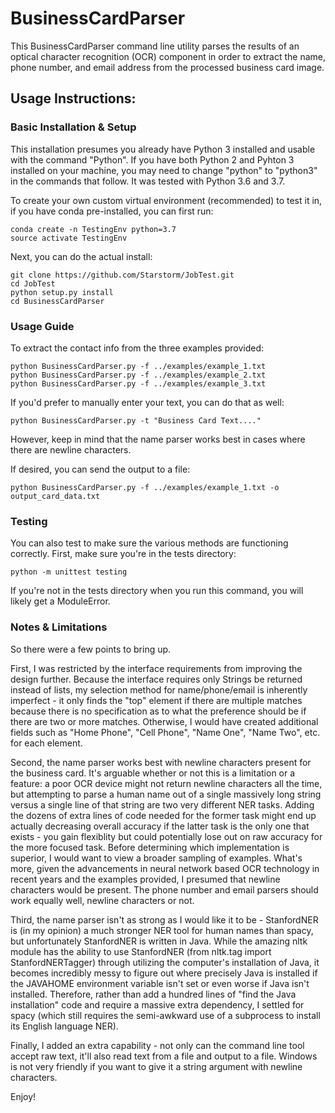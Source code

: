# BusinessCardParser

This BusinessCardParser command line utility parses the results of an optical character recognition (OCR) component in order to extract the name, phone number, and email address from the processed business card image.

## Usage Instructions:

### Basic Installation & Setup
This installation presumes you already have Python 3 installed and usable with the command "Python". If you have both Python 2 and Pyhton 3 installed on your machine, you may need to change "python" to "python3" in the commands that follow. It was tested with Python 3.6 and 3.7. 

To create your own custom virtual environment (recommended) to test it in, if you have conda pre-installed, you can first run:
```
conda create -n TestingEnv python=3.7
source activate TestingEnv
```
Next, you can do the actual install:
```
git clone https://github.com/Starstorm/JobTest.git
cd JobTest
python setup.py install
cd BusinessCardParser
```
### Usage Guide
To extract the contact info from the three examples provided:
```
python BusinessCardParser.py -f ../examples/example_1.txt
python BusinessCardParser.py -f ../examples/example_2.txt
python BusinessCardParser.py -f ../examples/example_3.txt
```
If you'd prefer to manually enter your text, you can do that as well:
```
python BusinessCardParser.py -t "Business Card Text...."
```
However, keep in mind that the name parser works best in cases where there are newline characters.

If desired, you can send the output to a file:
```
python BusinessCardParser.py -f ../examples/example_1.txt -o output_card_data.txt
```
### Testing
You can also test to make sure the various methods are functioning correctly. First, make sure you're in the tests directory:
```
python -m unittest testing
```
If you're not in the tests directory when you run this command, you will likely get a ModuleError.

### Notes & Limitations
So there were a few points to bring up.

First, I was restricted by the interface requirements from improving the design further. Because the interface requires only Strings be returned instead of lists, my selection method for name/phone/email is inherently imperfect - it only finds the "top" element if there are multiple matches because there is no specification as to what the preference should be if there are two or more matches. Otherwise, I would have created additional fields such as "Home Phone", "Cell Phone", "Name One", "Name Two", etc. for each element. 

Second, the name parser works best with newline characters present for the business card. It's arguable whether or not this is a limitation or a feature: a poor OCR device might not return newline characters all the time, but attempting to parse a human name out of a single massively long string versus a single line of that string are two very different NER tasks. Adding the dozens of extra lines of code needed for the former task might end up actually decreasing overall accuracy if the latter task is the only one that exists - you gain flexiblity but could potentially lose out on raw accuracy for the more focused task. Before determining which implementation is superior, I would want to view a broader sampling of examples. What's more, given the advancements in neural network based OCR technology in recent years and the examples provided, I presumed that newline characters would be present. The phone number and email parsers should work equally well, newline characters or not.

Third, the name parser isn't as strong as I would like it to be - StanfordNER is (in my opinion) a much stronger NER tool for human names than spacy, but unfortunately StanfordNER is written in Java. While the amazing nltk module has the ability to use StanfordNER (from nltk.tag import StanfordNERTagger) through utilizing the computer's installation of Java, it becomes incredibly messy to figure out where precisely Java is installed if the JAVAHOME environment variable isn't set or even worse if Java isn't installed. Therefore, rather than add a hundred lines of "find the Java installation" code and require a massive extra dependency, I settled for spacy (which still requires the semi-awkward use of a subprocess to install its English language NER).

Finally, I added an extra capability - not only can the command line tool accept raw text, it'll also read text from a file and output to a file. Windows is not very friendly if you want to give it a string argument with newline characters.

Enjoy!
